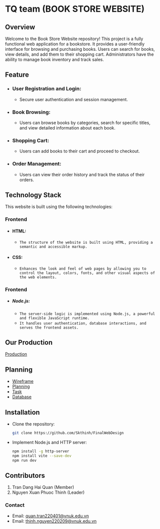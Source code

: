 # TQ team (BOOK STORE WEBSITE)

## Overview 

Welcome to the Book Store Website repository! This project is a fully functional web application for a bookstore. It provides a user-friendly interface for browsing and purchasing books. Users can search for books, view details, and add them to their shopping cart. Administrators have the ability to manage book inventory and track sales.
## Feature

- ### User Registration and Login:
  - Secure user authentication and session management.
- ### Book Browsing:
  - Users can browse books by categories, search for specific titles, and view detailed information about each book.
- ### Shopping Cart:
  - Users can add books to their cart and proceed to checkout.
- ### Order Management:
  - Users can view their order history and track the status of their orders.

## Technology Stack
This website is built using the following technologies:
### Frontend
-  #### HTML:
   - `The structure of the website is built using HTML, providing a semantic and accessible markup.`
-  #### CSS:
   - `Enhances the look and feel of web pages by allowing you to control the layout, colors, fonts, and other visual aspects of the web elements.`
### Frontend
-  ##### Node.js:
   - `The server-side logic is implemented using Node.js, a powerful and flexible JavaScript runtime.`
   - `It handles user authentication, database interactions, and serves the frontend assets.`

## Our Production
 [Production](https://github.com/Skthinh/FinalWebDesign/edit/main/README.md)

## Planning
- [Wireframe](https://www.figma.com/design/CaQzi3w93uKhPDqbDrrbpV/Book-Store?node-id=0-1&t=6VGGmWXHCQepbn1W-0)
- [Planning](Plan/Readme.md)
- [Task](Plan/Task/readme.md)
- [Database](https://dbdiagram.io/d/Book-Store-667d2f599939893dae6aa4a8)
## Installation
- Clone the repository:
  ```bash
  git clone https://github.com/Skthinh/FinalWebDesign
- Implement Node.js and HTTP server:
  ```bash
  npm install -g http-server
  npm install vite --save-dev
  npm run dev
## Contributors
1. Tran Dang Hai Quan (Member)
2. Nguyen Xuan Phuoc Thinh (Leader)

### Contact
* Email: quan.tran220401@vnuk.edu.vn
* Email: thinh.nguyen220209@vnuk.edu.vn

